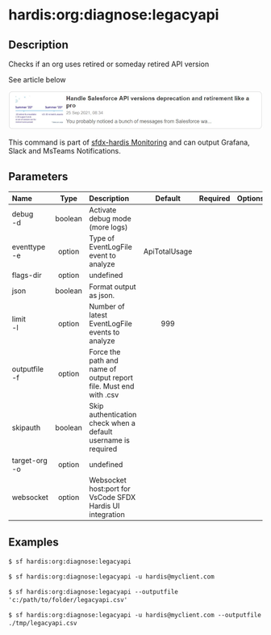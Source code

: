 <!-- This file has been generated with command 'sf hardis:doc:plugin:generate'. Please do not update it manually or it may be overwritten -->
# hardis:org:diagnose:legacyapi

## Description

Checks if an org uses retired or someday retired API version


See article below

[![Handle Salesforce API versions Deprecation like a pro](https://github.com/hardisgroupcom/sfdx-hardis/raw/main/docs/assets/images/article-deprecated-api.jpg)](https://nicolas.vuillamy.fr/handle-salesforce-api-versions-deprecation-like-a-pro-335065f52238)

This command is part of [sfdx-hardis Monitoring](https://sfdx-hardis.cloudity.com/salesforce-monitoring-deprecated-api-calls/) and can output Grafana, Slack and MsTeams Notifications.


## Parameters

| Name              |  Type   | Description                                                       |    Default    | Required | Options |
|:------------------|:-------:|:------------------------------------------------------------------|:-------------:|:--------:|:-------:|
| debug<br/>-d      | boolean | Activate debug mode (more logs)                                   |               |          |         |
| eventtype<br/>-e  | option  | Type of EventLogFile event to analyze                             | ApiTotalUsage |          |         |
| flags-dir         | option  | undefined                                                         |               |          |         |
| json              | boolean | Format output as json.                                            |               |          |         |
| limit<br/>-l      | option  | Number of latest EventLogFile events to analyze                   |      999      |          |         |
| outputfile<br/>-f | option  | Force the path and name of output report file. Must end with .csv |               |          |         |
| skipauth          | boolean | Skip authentication check when a default username is required     |               |          |         |
| target-org<br/>-o | option  | undefined                                                         |               |          |         |
| websocket         | option  | Websocket host:port for VsCode SFDX Hardis UI integration         |               |          |         |

## Examples

```shell
$ sf hardis:org:diagnose:legacyapi
```

```shell
$ sf hardis:org:diagnose:legacyapi -u hardis@myclient.com
```

```shell
$ sf hardis:org:diagnose:legacyapi --outputfile 'c:/path/to/folder/legacyapi.csv'
```

```shell
$ sf hardis:org:diagnose:legacyapi -u hardis@myclient.com --outputfile ./tmp/legacyapi.csv
```


